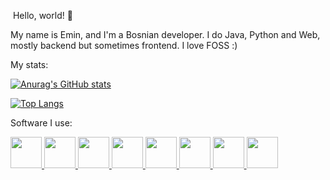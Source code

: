&nbsp;Hello, world! 👋

My name is Emin, and I'm a Bosnian developer. I do Java, Python and Web, mostly backend but sometimes frontend. I love FOSS :)

My stats:

[![Anurag's GitHub stats](https://github-readme-stats.vercel.app/api?username=12emin34&theme=dark&show_icons=true)](https://github.com/anuraghazra/github-readme-stats)

[![Top Langs](https://github-readme-stats.vercel.app/api/top-langs/?username=12emin34&theme=dark&layout=compact)](https://github.com/anuraghazra/github-readme-stats)

Software I use:

<a href=https://mxlinux.org>
<img src=https://upload.wikimedia.org/wikipedia/commons/thumb/d/d4/MX_Linux_logo.svg/1130px-MX_Linux_logo.svg.png width=50px height=50px>
</a>
<a href=https://www.xfce.org>
<img src=https://upload.wikimedia.org/wikipedia/commons/thumb/5/5b/Xfce_logo.svg/400px-Xfce_logo.svg.png width=50px height=50px>
</a>
<a href=https://www.android.com>
<img src=https://logodownload.org/wp-content/uploads/2015/05/android-logo-3-2.png width=50px height=50px>
</a>
<a href=https://www.mozilla.org/en/firefox>
<img src=https://www.mozilla.org/media/protocol/img/logos/firefox/browser/logo-lg-high-res.fbc7ffbb50fd.png width=50px height=50px>
</a>
<a href=https://www.jetbrains.com/toolbox-app>
<img src=https://resources.jetbrains.com/storage/products/toolbox/img/meta/toolbox_logo_300x300.png width=50px height=50px>
</a>
<a href=https://www.jetbrains.com/idea>
<img src=https://resources.jetbrains.com/storage/products/intellij-idea/img/meta/intellij-idea_logo_300x300.png width=50px height=50px>
</a>
<a href=https://www.jetbrains.com/pycharm>
<img src=https://resources.jetbrains.com/storage/products/pycharm/img/meta/pycharm_logo_300x300.png width=50px height=50px>
</a>
<a href=https://www.jetbrains.com/webstorm>
<img src=https://resources.jetbrains.com/storage/products/webstorm/img/meta/webstorm_logo_300x300.png width=50px height=50px>
</a>
